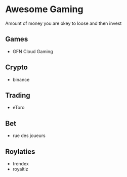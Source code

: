 # Awesome Gaming

Amount of money you are okey to loose and then invest

## Games

- GFN Cloud Gaming

## Crypto

- binance

## Trading

- eToro

## Bet

- rue des joueurs

## Roylaties

- trendex
- royaltiz
